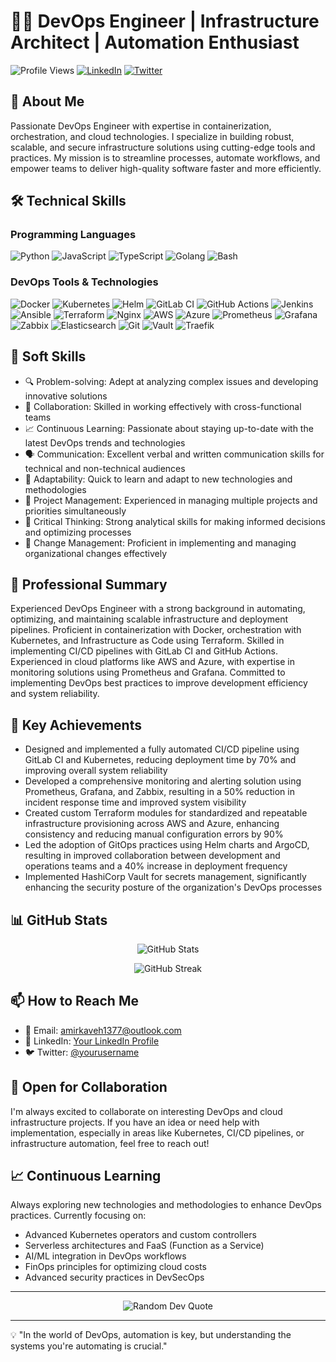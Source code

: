 # 👨‍💻 DevOps Engineer | Infrastructure Architect | Automation Enthusiast

![Profile Views](https://komarev.com/ghpvc/?username=amirk1998&color=brightgreen)
[![LinkedIn](https://img.shields.io/badge/LinkedIn-Connect-blue?style=flat&logo=linkedin)](https://www.linkedin.com/in/amirk1998/)
[![Twitter](https://img.shields.io/badge/Twitter-Follow-1DA1F2?style=flat&logo=twitter)](https://twitter.com/amirk1998dev)

## 🚀 About Me

Passionate DevOps Engineer with expertise in containerization, orchestration, and cloud technologies. I specialize in building robust, scalable, and secure infrastructure solutions using cutting-edge tools and practices. My mission is to streamline processes, automate workflows, and empower teams to deliver high-quality software faster and more efficiently.

## 🛠 Technical Skills

### Programming Languages
![Python](https://img.shields.io/badge/Python-Expert-3776AB?style=for-the-badge&logo=python&logoColor=white)
![JavaScript](https://img.shields.io/badge/JavaScript-Expert-F7DF1E?style=for-the-badge&logo=javascript&logoColor=black)
![TypeScript](https://img.shields.io/badge/TypeScript-Expert-3178C6?style=for-the-badge&logo=typescript&logoColor=white)
![Golang](https://img.shields.io/badge/Golang-Intermediate-00ADD8?style=for-the-badge&logo=go&logoColor=white)
![Bash](https://img.shields.io/badge/Bash-Expert-4EAA25?style=for-the-badge&logo=gnu-bash&logoColor=white)

### DevOps Tools & Technologies
![Docker](https://img.shields.io/badge/Docker-Expert-2496ED?style=for-the-badge&logo=docker&logoColor=white)
![Kubernetes](https://img.shields.io/badge/Kubernetes-Expert-326CE5?style=for-the-badge&logo=kubernetes&logoColor=white)
![Helm](https://img.shields.io/badge/Helm-Expert-0F1689?style=for-the-badge&logo=helm&logoColor=white)
![GitLab CI](https://img.shields.io/badge/GitLab_CI-Expert-FCA121?style=for-the-badge&logo=gitlab&logoColor=white)
![GitHub Actions](https://img.shields.io/badge/GitHub_Actions-Expert-2088FF?style=for-the-badge&logo=github-actions&logoColor=white)
![Jenkins](https://img.shields.io/badge/Jenkins-Proficient-D24939?style=for-the-badge&logo=jenkins&logoColor=white)
![Ansible](https://img.shields.io/badge/Ansible-Expert-EE0000?style=for-the-badge&logo=ansible&logoColor=white)
![Terraform](https://img.shields.io/badge/Terraform-Expert-7B42BC?style=for-the-badge&logo=terraform&logoColor=white)
![Nginx](https://img.shields.io/badge/Nginx-Expert-009639?style=for-the-badge&logo=nginx&logoColor=white)
![AWS](https://img.shields.io/badge/AWS-Intermediate-232F3E?style=for-the-badge&logo=amazon-aws&logoColor=white)
![Azure](https://img.shields.io/badge/Azure-Intermediate-0089D6?style=for-the-badge&logo=microsoft-azure&logoColor=white)
![Prometheus](https://img.shields.io/badge/Prometheus-Expert-E6522C?style=for-the-badge&logo=prometheus&logoColor=white)
![Grafana](https://img.shields.io/badge/Grafana-Expert-F46800?style=for-the-badge&logo=grafana&logoColor=white)
![Zabbix](https://img.shields.io/badge/Zabbix-Intermediate-FF0000?style=for-the-badge&logo=zabbix&logoColor=white)
![Elasticsearch](https://img.shields.io/badge/Elasticsearch-Proficient-005571?style=for-the-badge&logo=elasticsearch&logoColor=white)
![Git](https://img.shields.io/badge/Git-Master-F05032?style=for-the-badge&logo=git&logoColor=white)
![Vault](https://img.shields.io/badge/HashiCorp_Vault-Advanced-000000?style=for-the-badge&logo=vault&logoColor=white)
![Traefik](https://img.shields.io/badge/Traefik-Expert-24A1C1?style=for-the-badge&logo=traefik&logoColor=white)

## 🧠 Soft Skills

- 🔍 Problem-solving: Adept at analyzing complex issues and developing innovative solutions
- 🤝 Collaboration: Skilled in working effectively with cross-functional teams
- 📈 Continuous Learning: Passionate about staying up-to-date with the latest DevOps trends and technologies
- 🗣 Communication: Excellent verbal and written communication skills for technical and non-technical audiences
- 🚀 Adaptability: Quick to learn and adapt to new technologies and methodologies
- 🎯 Project Management: Experienced in managing multiple projects and priorities simultaneously
- 🤔 Critical Thinking: Strong analytical skills for making informed decisions and optimizing processes
- 🔄 Change Management: Proficient in implementing and managing organizational changes effectively

## 💼 Professional Summary

Experienced DevOps Engineer with a strong background in automating, optimizing, and maintaining scalable infrastructure and deployment pipelines. Proficient in containerization with Docker, orchestration with Kubernetes, and Infrastructure as Code using Terraform. Skilled in implementing CI/CD pipelines with GitLab CI and GitHub Actions. Experienced in cloud platforms like AWS and Azure, with expertise in monitoring solutions using Prometheus and Grafana. Committed to implementing DevOps best practices to improve development efficiency and system reliability.

## 🌟 Key Achievements

- Designed and implemented a fully automated CI/CD pipeline using GitLab CI and Kubernetes, reducing deployment time by 70% and improving overall system reliability
- Developed a comprehensive monitoring and alerting solution using Prometheus, Grafana, and Zabbix, resulting in a 50% reduction in incident response time and improved system visibility
- Created custom Terraform modules for standardized and repeatable infrastructure provisioning across AWS and Azure, enhancing consistency and reducing manual configuration errors by 90%
- Led the adoption of GitOps practices using Helm charts and ArgoCD, resulting in improved collaboration between development and operations teams and a 40% increase in deployment frequency
- Implemented HashiCorp Vault for secrets management, significantly enhancing the security posture of the organization's DevOps processes

## 📊 GitHub Stats

<p align="center">
  <img src="https://github-readme-stats.vercel.app/api?username=amirk1998&show_icons=true&theme=radical" alt="GitHub Stats" />
</p>

<p align="center">
  <img src="https://github-readme-streak-stats.herokuapp.com/?user=amirk1998&theme=radical" alt="GitHub Streak" />
</p>


## 📫 How to Reach Me

- 📧 Email: amirkaveh1377@outlook.com
- 💼 LinkedIn: [Your LinkedIn Profile](https://www.linkedin.com/in/amirk1998/)
- 🐦 Twitter: [@yourusername](https://twitter.com/amirk1998dev)

## 🤝 Open for Collaboration

I'm always excited to collaborate on interesting DevOps and cloud infrastructure projects. If you have an idea or need help with implementation, especially in areas like Kubernetes, CI/CD pipelines, or infrastructure automation, feel free to reach out!

## 📈 Continuous Learning

Always exploring new technologies and methodologies to enhance DevOps practices. Currently focusing on:

- Advanced Kubernetes operators and custom controllers
- Serverless architectures and FaaS (Function as a Service)
- AI/ML integration in DevOps workflows
- FinOps principles for optimizing cloud costs
- Advanced security practices in DevSecOps

---

<p align="center">
  <img src="https://quotes-github-readme.vercel.app/api?type=horizontal&theme=radical" alt="Random Dev Quote" />
</p>

---

💡 "In the world of DevOps, automation is key, but understanding the systems you're automating is crucial."
